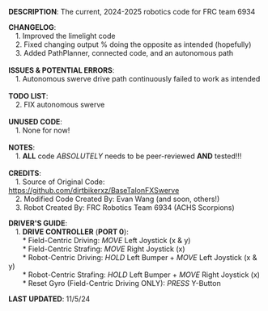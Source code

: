**DESCRIPTION**: The current, 2024-2025 robotics code for FRC team 6934  <br>   

**CHANGELOG**:  <br> 
&ensp;&ensp;1. Improved the limelight code  <br> 
&ensp;&ensp;2. Fixed changing output % doing the opposite as intended (hopefully)  <br> 
&ensp;&ensp;3. Added PathPlanner, connected code, and an autonomous path  <br>   
**ISSUES & POTENTIAL ERRORS**:  <br> 
&ensp;&ensp;1. Autonomous swerve drive path continuously failed to work as intended  <br>   
**TODO LIST**:  <br> 
&ensp;&ensp;2. FIX autonomous swerve  <br>   
**UNUSED CODE**:  <br> 
&ensp;&ensp;1. None for now!  <br>   
**NOTES**:  <br> 
&ensp;&ensp;1. **ALL** code *ABSOLUTELY* needs to be peer-reviewed **AND** tested!!!  <br>   
**CREDITS**:  <br> 
&ensp;&ensp;1. Source of Original Code: https://github.com/dirtbikerxz/BaseTalonFXSwerve  <br> 
&ensp;&ensp;2. Modified Code Created By: Evan Wang (and soon, others!)  <br> 
&ensp;&ensp;3. Robot Created By: FRC Robotics Team 6934 (ACHS Scorpions)  <br>   

**DRIVER'S GUIDE**:  <br> 
&ensp;&ensp;1. **DRIVE CONTROLLER** (**PORT 0**):  <br> 
&ensp;&ensp;&ensp;&ensp;* Field-Centric Driving: *MOVE* Left Joystick (x & y)  <br> 
&ensp;&ensp;&ensp;&ensp;* Field-Centric Strafing: *MOVE* Right Joystick (x)  <br> 
&ensp;&ensp;&ensp;&ensp;* Robot-Centric Driving: *HOLD* Left Bumper + *MOVE* Left Joystick (x & y)  <br> 
&ensp;&ensp;&ensp;&ensp;* Robot-Centric Strafing: *HOLD* Left Bumper + *MOVE* Right Joystick (x)  <br> 
&ensp;&ensp;&ensp;&ensp;* Reset Gyro (Field-Centric Driving ONLY): *PRESS* Y-Button  <br>   

**LAST UPDATED**: 11/5/24